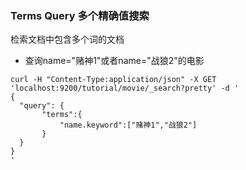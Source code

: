 ### Terms Query 多个精确值搜索

检索文档中包含多个词的文档

* 查询name="赌神1"或者name="战狼2"的电影
```
curl -H "Content-Type:application/json" -X GET 'localhost:9200/tutorial/movie/_search?pretty' -d '
{
  "query": {
       "terms":{
           "name.keyword":["赌神1","战狼2"]
       }
  }
}
'
```